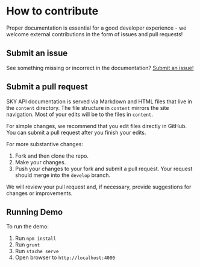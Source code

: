 # How to contribute

Proper documentation is essential for a good developer experience - we welcome external contributions in the form of issues and pull requests!

## Submit an issue

See something missing or incorrect in the documentation? [Submit an issue!](https://github.com/blackbaud/sky-api-docs/issues) 

## Submit a pull request

SKY API documentation is served via Markdown and HTML files that live in the `content` directory. The file structure in `content` mirrors the site navigation. Most of your edits will be to the files in `content`.

For simple changes, we recommend that you edit files directly in GitHub. You can submit a pull request after you finish your edits.

For more substantive changes:

1. Fork and then clone the repo.
2. Make your changes.
3. Push your changes to your fork and submit a pull request. Your request should merge into the `develop` branch. 

We will review your pull request and, if necessary, provide suggestions for changes or improvements. 

## Running Demo

To run the demo:

1. Run `npm install`
2. Run `grunt`
3. Run `stache serve`
4. Open browser to `http://localhost:4000`
